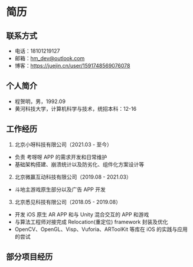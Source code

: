 # 简历

## 联系方式

+ 电话：18101219127
+ 邮箱：hm_dev@outlook.com
+ 博客：https://juejin.cn/user/1591748569076078 

## 个人简介

+ 程贺明，男，1992.09
+ 黄河科技大学，计算机科学与技术，统招本科：12-16

## 工作经历

1. 北京小呀科技有限公司（2021.03 - 至今）
  + 负责 考呀呀 APP 的需求开发和日常维护
  + 基础架构搭建、崩溃统计以及防劣化、组件化方案设计等
2. 北京微赢互动科技有限公司（2019.08 - 2021.03）
  + 斗地主游戏原生部分以及广告 APP 开发
3. 北京悉见科技有限公司（2018.05 - 2019.08）
  + 开发 iOS 原生 AR APP 和与 Unity 混合交互的 APP 和游戏
  + 与算法工程师对接完成 Relocation(重定位) framework 封装及优化
  + OpenCV、OpenGL、Visp、Vuforia、ARToolKit 等库在 iOS 的实践与应用的尝试 

## 部分项目经历






